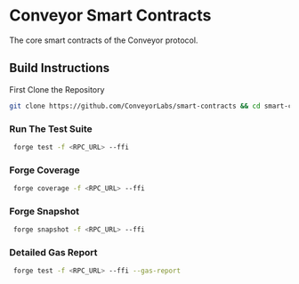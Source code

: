 # Conveyor Smart Contracts
The core smart contracts of the Conveyor protocol.

## Build Instructions
First Clone the Repository
```sh
git clone https://github.com/ConveyorLabs/smart-contracts && cd smart-contracts
```
### Run The Test Suite
```sh
 forge test -f <RPC_URL> --ffi 
```
### Forge Coverage
```sh
 forge coverage -f <RPC_URL> --ffi 

```

### Forge Snapshot
```sh
 forge snapshot -f <RPC_URL> --ffi 

```

### Detailed Gas Report 
```sh
 forge test -f <RPC_URL> --ffi --gas-report

```



